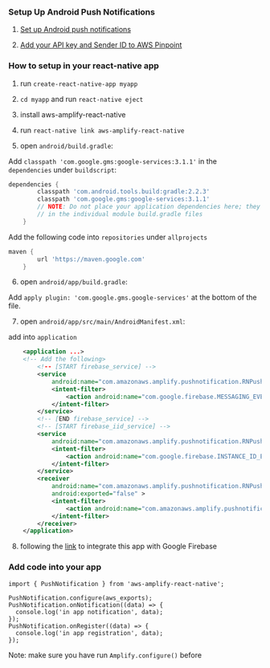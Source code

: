 ### Setup Up Android Push Notifications

1. [Set up Android push notifications](https://docs.aws.amazon.com/pinpoint/latest/developerguide/mobile-push-android.html)

2. [Add your API key and Sender ID to AWS Pinpoint](https://docs.aws.amazon.com/pinpoint/latest/developerguide/getting-started-android-mobilehub.html)

### How to setup in your react-native app

1. run ```create-react-native-app myapp```

2. ```cd myapp``` and run ```react-native eject```

3. install aws-amplify-react-native

4. run ```react-native link aws-amplify-react-native```

5. open ```android/build.gradle```:

Add ```classpath 'com.google.gms:google-services:3.1.1'``` in the ```dependencies``` under ```buildscript```:
```gradle
dependencies {
        classpath 'com.android.tools.build:gradle:2.2.3'
        classpath 'com.google.gms:google-services:3.1.1'
        // NOTE: Do not place your application dependencies here; they belong
        // in the individual module build.gradle files
    }
```

Add the following code  into ```repositories``` under ```allprojects```
```gradle
maven {
        url 'https://maven.google.com'
    }
```

6. open ```android/app/build.gradle```:

Add ```apply plugin: 'com.google.gms.google-services'``` at the bottom of the file.

7. open ```android/app/src/main/AndroidManifest.xml```:

add into ```application```
```xml
    <application ...>
    <!-- Add the following>
        <!-- [START firebase_service] -->
        <service
            android:name="com.amazonaws.amplify.pushnotification.RNPushNotificationMessagingService">
            <intent-filter>
                <action android:name="com.google.firebase.MESSAGING_EVENT"/>
            </intent-filter>
        </service>
        <!-- [END firebase_service] -->
        <!-- [START firebase_iid_service] -->
        <service
            android:name="com.amazonaws.amplify.pushnotification.RNPushNotificationDeviceIDService">
            <intent-filter>
                <action android:name="com.google.firebase.INSTANCE_ID_EVENT"/>
            </intent-filter>
        </service>
        <receiver
            android:name="com.amazonaws.amplify.pushnotification.RNPushNotificationBroadcastReceiver"
            android:exported="false" >
            <intent-filter>
                <action android:name="com.amazonaws.amplify.pushnotification.NOTIFICATION_OPENED"/>
            </intent-filter>
        </receiver>
    </application>
```

8. following the [link](https://firebase.google.com/docs/cloud-messaging/android/client?authuser=0) to integrate this app with Google Firebase

### Add code into your app


```
import { PushNotification } from 'aws-amplify-react-native';

PushNotification.configure(aws_exports);
PushNotification.onNotification((data) => {
  console.log('in app notification', data);
});
PushNotification.onRegister((data) => {
  console.log('in app registration', data);
});

```

Note: make sure you have run ```Amplify.configure()``` before